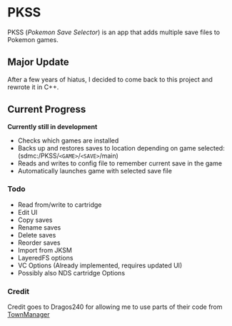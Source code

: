 # PKSS

PKSS (*Pokemon Save Selector*) is an app that adds multiple save files to Pokemon games.


## Major Update

After a few years of hiatus, I decided to come back to this project and rewrote it in C++.

## Current Progress

**Currently still in development**

* Checks which games are installed
* Backs up and restores saves to location depending on game selected: (sdmc:/PKSS/`<GAME>`/`<SAVE>`/main)
* Reads and writes to config file to remember current save in the game
* Automatically launches game with selected save file


### Todo

* Read from/write to cartridge
* Edit UI
* Copy saves
* Rename saves
* Delete saves
* Reorder saves
* Import from JKSM
* LayeredFS options
* VC Options (Already implemented, requires updated UI)
* Possibly also NDS cartridge Options

### Credit

Credit goes to Dragos240 for allowing me to use parts of their code from [TownManager](https://github.com/dragos240/TownManager "TownManager Github Repo")